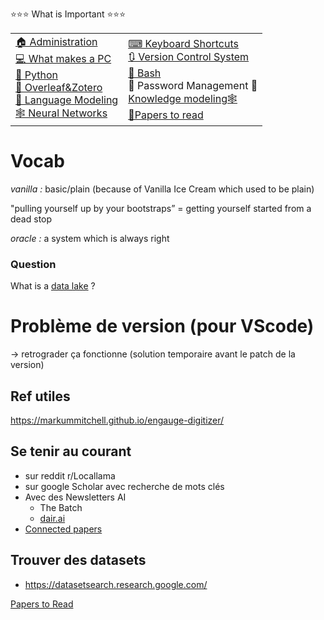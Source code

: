⭐⭐⭐ What is Important ⭐⭐⭐


<table>
<tr>
<td>
<a href="/Administration.md">🏠 Administration</a>
</br>
<a href="/WhatMakesAPC.md">💻 What makes a PC</a>
</br>
<a href="/Python.md">🐍 Python</a>
</br>
<a href="/OverleafZotero.md">📄 Overleaf&Zotero</a>
</br>
<a href="/LanguageModeling.md">💬 Language Modeling</a>
</br>
<a href="/NeuralNetworks.md">🕸 Neural Networks</a>
</td>
<td>
<a href="/KeyboardShortcuts.md">⌨ Keyboard Shortcuts</a>
</br>
<a href="/VCS.md">🔃 Version Control System</a>
</br>
<a href="/Bash.md">🤖 Bash</a>
</br>
🔑 Password Management 🔑
</br>
<a href="/KnowledgeModeling.md">Knowledge modeling🕸️</a>
</br>
<a href="/PapersToRead.md">📄Papers to read</a>
</td>
</tr>
</table>

# Vocab

*vanilla  :* basic/plain (because of Vanilla Ice Cream which used to be plain)

"pulling yourself up by your bootstraps” = getting yourself started from a dead stop

*oracle :* a system which is always right

### Question

What is a [data lake](https://en.wikipedia.org/wiki/Data_lake) ?

# Problème de version (pour VScode)

→ retrograder ça fonctionne (solution temporaire avant le patch de la version)

## Ref utiles

https://markummitchell.github.io/engauge-digitizer/

## Se tenir au courant

- sur reddit r/Locallama
- sur google Scholar avec recherche de mots clés
- Avec des Newsletters AI
    - The Batch
    - [dair.ai](https://nlp.elvissaravia.com/)
- [Connected papers](https://www.connectedpapers.com/)

## Trouver des datasets

- https://datasetsearch.research.google.com/

[Papers to Read](https://www.notion.so/Papers-to-Read-e6ccbbda225c44fdb7d613be8ec5c50d?pvs=21)